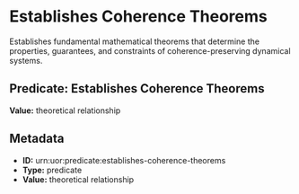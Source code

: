 # Establishes Coherence Theorems

Establishes fundamental mathematical theorems that determine the properties, guarantees, and constraints of coherence-preserving dynamical systems.

## Predicate: Establishes Coherence Theorems

**Value:** theoretical relationship

## Metadata

- **ID:** urn:uor:predicate:establishes-coherence-theorems
- **Type:** predicate
- **Value:** theoretical relationship
